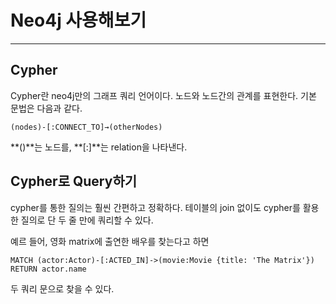 <head>
<!-- Google tag (gtag.js) -->

<script async src="https://www.googletagmanager.com/gtag/js?id=G-VYQYCC9ZZS"></script>
<script>
  window.dataLayer = window.dataLayer || [];
  function gtag(){dataLayer.push(arguments);}
  gtag('js', new Date());

  gtag('config', 'G-VYQYCC9ZZS');
</script>
</head>


# Neo4j 사용해보기
---

## Cypher
Cypher란 neo4j만의 그래프 쿼리 언어이다. 노드와 노드간의 관계를 표현한다. 기본 문법은 다음과 같다.

```
(nodes)-[:CONNECT_TO]→(otherNodes)
```

**()**는 노드를, **[:]**는 relation을 나타낸다. 

## Cypher로 Query하기
cypher를 통한 질의는 훨씬 간편하고 정확하다. 테이블의 join 없이도 cypher를 활용한 질의로 단 두 줄 만에 쿼리할 수 있다.

예르 들어, 영화 matrix에 출연한 배우를 찾는다고 하면

```
MATCH (actor:Actor)-[:ACTED_IN]->(movie:Movie {title: 'The Matrix'})
RETURN actor.name
```

두 쿼리 문으로 찾을 수 있다.

